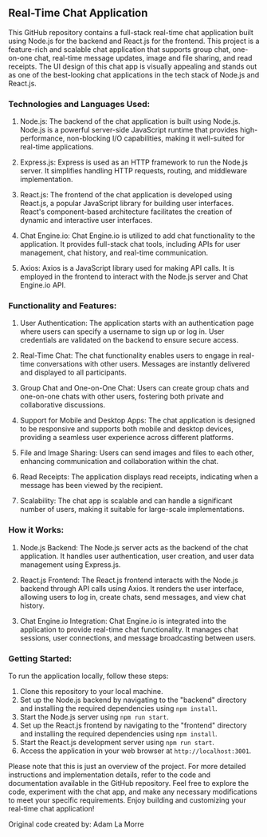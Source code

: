 ## Real-Time Chat Application

This GitHub repository contains a full-stack real-time chat application built using Node.js for the backend and React.js for the frontend. This project is a feature-rich and scalable chat application that supports group chat, one-on-one chat, real-time message updates, image and file sharing, and read receipts. The UI design of this chat app is visually appealing and stands out as one of the best-looking chat applications in the tech stack of Node.js and React.js.

### Technologies and Languages Used:

1. Node.js: The backend of the chat application is built using Node.js. Node.js is a powerful server-side JavaScript runtime that provides high-performance, non-blocking I/O capabilities, making it well-suited for real-time applications.

2. Express.js: Express is used as an HTTP framework to run the Node.js server. It simplifies handling HTTP requests, routing, and middleware implementation.

3. React.js: The frontend of the chat application is developed using React.js, a popular JavaScript library for building user interfaces. React's component-based architecture facilitates the creation of dynamic and interactive user interfaces.

4. Chat Engine.io: Chat Engine.io is utilized to add chat functionality to the application. It provides full-stack chat tools, including APIs for user management, chat history, and real-time communication.

5. Axios: Axios is a JavaScript library used for making API calls. It is employed in the frontend to interact with the Node.js server and Chat Engine.io API.

### Functionality and Features:

1. User Authentication: The application starts with an authentication page where users can specify a username to sign up or log in. User credentials are validated on the backend to ensure secure access.

2. Real-Time Chat: The chat functionality enables users to engage in real-time conversations with other users. Messages are instantly delivered and displayed to all participants.

3. Group Chat and One-on-One Chat: Users can create group chats and one-on-one chats with other users, fostering both private and collaborative discussions.

4. Support for Mobile and Desktop Apps: The chat application is designed to be responsive and supports both mobile and desktop devices, providing a seamless user experience across different platforms.

5. File and Image Sharing: Users can send images and files to each other, enhancing communication and collaboration within the chat.

6. Read Receipts: The application displays read receipts, indicating when a message has been viewed by the recipient.

7. Scalability: The chat app is scalable and can handle a significant number of users, making it suitable for large-scale implementations.

### How it Works:

1. Node.js Backend: The Node.js server acts as the backend of the chat application. It handles user authentication, user creation, and user data management using Express.js.

2. React.js Frontend: The React.js frontend interacts with the Node.js backend through API calls using Axios. It renders the user interface, allowing users to log in, create chats, send messages, and view chat history.

3. Chat Engine.io Integration: Chat Engine.io is integrated into the application to provide real-time chat functionality. It manages chat sessions, user connections, and message broadcasting between users.

### Getting Started:

To run the application locally, follow these steps:

1. Clone this repository to your local machine.
2. Set up the Node.js backend by navigating to the "backend" directory and installing the required dependencies using `npm install`.
3. Start the Node.js server using `npm run start`.
4. Set up the React.js frontend by navigating to the "frontend" directory and installing the required dependencies using `npm install`.
5. Start the React.js development server using `npm run start`.
6. Access the application in your web browser at `http://localhost:3001`.

Please note that this is just an overview of the project. For more detailed instructions and implementation details, refer to the code and documentation available in the GitHub repository. Feel free to explore the code, experiment with the chat app, and make any necessary modifications to meet your specific requirements. Enjoy building and customizing your real-time chat application!

Original code created by: Adam La Morre
